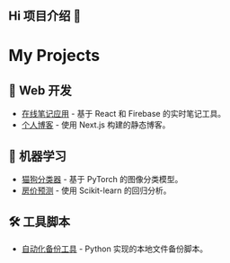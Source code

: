 ## Hi 项目介绍 👋

<!--
**HaohuiHU/HaohuiHu** is a ✨ _special_ ✨ repository because its `README.md` (this file) appears on your GitHub profile.

Here are some ideas to get you started:

- 🔭 I’m currently working on Sonoscape
- 🌱 I’m currently learning Deep Learning for medical images
- 💬 Ask me about heart medical images related
- 📫 How to reach me: 1152123135@qq.com
-->

# My Projects

## 🚀 Web 开发
- [在线笔记应用](https://github.com/username/notes-app) - 基于 React 和 Firebase 的实时笔记工具。
- [个人博客](https://github.com/username/blog) - 使用 Next.js 构建的静态博客。

## 🤖 机器学习
- [猫狗分类器](https://github.com/username/cat-dog-classifier) - 基于 PyTorch 的图像分类模型。
- [房价预测](https://github.com/username/house-price-prediction) - 使用 Scikit-learn 的回归分析。

## 🛠️ 工具脚本
- [自动化备份工具](https://github.com/username/backup-script) - Python 实现的本地文件备份脚本。
